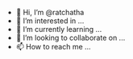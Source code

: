 - 👋 Hi, I’m @ratchatha
- 👀 I’m interested in ...
- 🌱 I’m currently learning ...
- 💞️ I’m looking to collaborate on ...
- 📫 How to reach me ...

<!---
ratchatha/ratchatha is a ✨ special ✨ repository because its `README.md` (this file) appears on your GitHub profile.
You can click the Preview link to take a look at your changes.
--->
